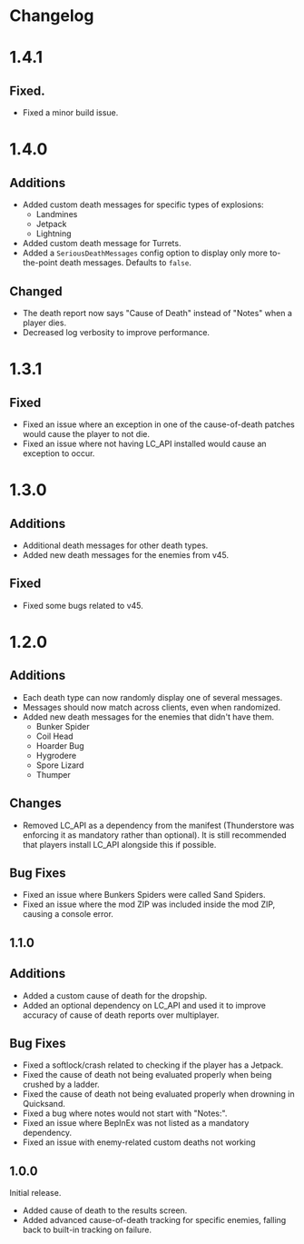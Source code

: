 # Changelog

# 1.4.1
## Fixed.
- Fixed a minor build issue.

# 1.4.0
## Additions
- Added custom death messages for specific types of explosions:
    - Landmines
    - Jetpack
    - Lightning
- Added custom death message for Turrets.
- Added a `SeriousDeathMessages` config option to display only more to-the-point death messages. Defaults to `false`.
## Changed
- The death report now says "Cause of Death" instead of "Notes" when a player dies.
- Decreased log verbosity to improve performance.

# 1.3.1
## Fixed
- Fixed an issue where an exception in one of the cause-of-death patches would cause the player to not die.
- Fixed an issue where not having LC_API installed would cause an exception to occur.

# 1.3.0
## Additions
- Additional death messages for other death types.
- Added new death messages for the enemies from v45.
## Fixed
- Fixed some bugs related to v45.

# 1.2.0
## Additions
- Each death type can now randomly display one of several messages.
- Messages should now match across clients, even when randomized.
- Added new death messages for the enemies that didn't have them.
    - Bunker Spider
    - Coil Head
    - Hoarder Bug
    - Hygrodere
    - Spore Lizard
    - Thumper
## Changes
- Removed LC_API as a dependency from the manifest (Thunderstore was enforcing it as mandatory rather than optional). It is still recommended that players install LC_API alongside this if possible.
## Bug Fixes
- Fixed an issue where Bunkers Spiders were called Sand Spiders.
- Fixed an issue where the mod ZIP was included inside the mod ZIP, causing a console error.

## 1.1.0
## Additions
- Added a custom cause of death for the dropship.
- Added an optional dependency on LC_API and used it to improve accuracy of cause of death reports over multiplayer.
## Bug Fixes
- Fixed a softlock/crash related to checking if the player has a Jetpack.
- Fixed the cause of death not being evaluated properly when being crushed by a ladder.
- Fixed the cause of death not being evaluated properly when drowning in Quicksand.
- Fixed a bug where notes would not start with "Notes:".
- Fixed an issue where BepInEx was not listed as a mandatory dependency.
- Fixed an issue with enemy-related custom deaths not working

## 1.0.0
Initial release.
- Added cause of death to the results screen.
- Added advanced cause-of-death tracking for specific enemies, falling back to built-in tracking on failure.

